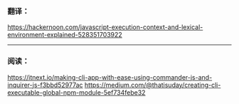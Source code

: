 ### 翻译：
https://hackernoon.com/javascript-execution-context-and-lexical-environment-explained-528351703922

---

### 阅读：
https://itnext.io/making-cli-app-with-ease-using-commander-js-and-inquirer-js-f3bbd52977ac
https://medium.com/@thatisuday/creating-cli-executable-global-npm-module-5ef734febe32
